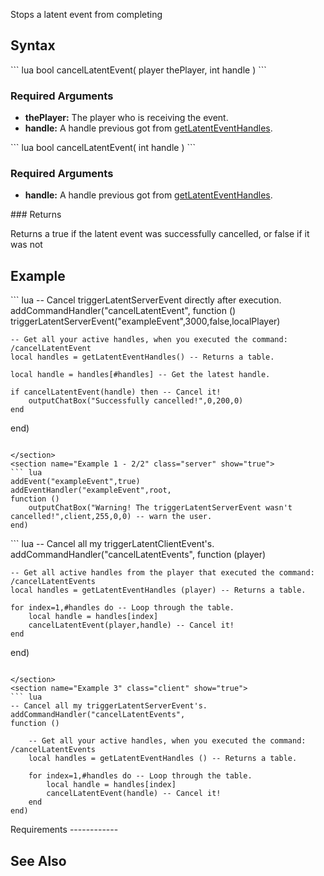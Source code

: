 Stops a latent event from completing

Syntax
------

<section name="Server" class="server" show="true">
``` lua
bool cancelLatentEvent( player thePlayer, int handle )
```

### Required Arguments

-   **thePlayer:** The player who is receiving the event.
-   **handle:** A handle previous got from [getLatentEventHandles](/docs/getLatentEventHandles.md "wikilink").

</section>
<section name="Client" class="client" show="true">
``` lua
bool cancelLatentEvent( int handle )
```

### Required Arguments

-   **handle:** A handle previous got from [getLatentEventHandles](/docs/getLatentEventHandles.md "wikilink").

</section>
### Returns

Returns a true if the latent event was successfully cancelled, or false if it was not

Example
-------

<section name="Example 1 - 1/2" class="client" show="true">
``` lua
-- Cancel triggerLatentServerEvent directly after execution.
addCommandHandler("cancelLatentEvent",
function ()
    triggerLatentServerEvent("exampleEvent",3000,false,localPlayer)

    -- Get all your active handles, when you executed the command: /cancelLatentEvent
    local handles = getLatentEventHandles() -- Returns a table.

    local handle = handles[#handles] -- Get the latest handle.

    if cancelLatentEvent(handle) then -- Cancel it!
        outputChatBox("Successfully cancelled!",0,200,0)
    end
end)
```

</section>
<section name="Example 1 - 2/2" class="server" show="true">
``` lua
addEvent("exampleEvent",true)
addEventHandler("exampleEvent",root,
function ()
    outputChatBox("Warning! The triggerLatentServerEvent wasn't cancelled!",client,255,0,0) -- warn the user.
end)
```

</section>
<section name="Example 2" class="server" show="true">
``` lua
-- Cancel all my triggerLatentClientEvent's.
addCommandHandler("cancelLatentEvents",
function (player)

    -- Get all active handles from the player that executed the command: /cancelLatentEvents
    local handles = getLatentEventHandles (player) -- Returns a table. 
    
    for index=1,#handles do -- Loop through the table.
        local handle = handles[index]
        cancelLatentEvent(player,handle) -- Cancel it!
    end
end)
```

</section>
<section name="Example 3" class="client" show="true">
``` lua
-- Cancel all my triggerLatentServerEvent's.
addCommandHandler("cancelLatentEvents",
function ()

    -- Get all your active handles, when you executed the command: /cancelLatentEvents
    local handles = getLatentEventHandles () -- Returns a table. 
    
    for index=1,#handles do -- Loop through the table.
        local handle = handles[index] 
        cancelLatentEvent(handle) -- Cancel it!
    end
end)
```

</section>
Requirements
------------

See Also
--------

